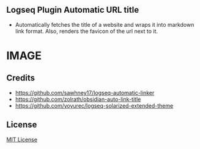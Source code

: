 ## Logseq Plugin Automatic URL title

- Automatically fetches the title of a website and wraps it into markdown link format. Also, renders the favicon of the url next to it.

# IMAGE

## Credits

- https://github.com/sawhney17/logseq-automatic-linker
- https://github.com/zolrath/obsidian-auto-link-title
- https://github.com/yoyurec/logseq-solarized-extended-theme

## License

[MIT License](./LICENSE)
